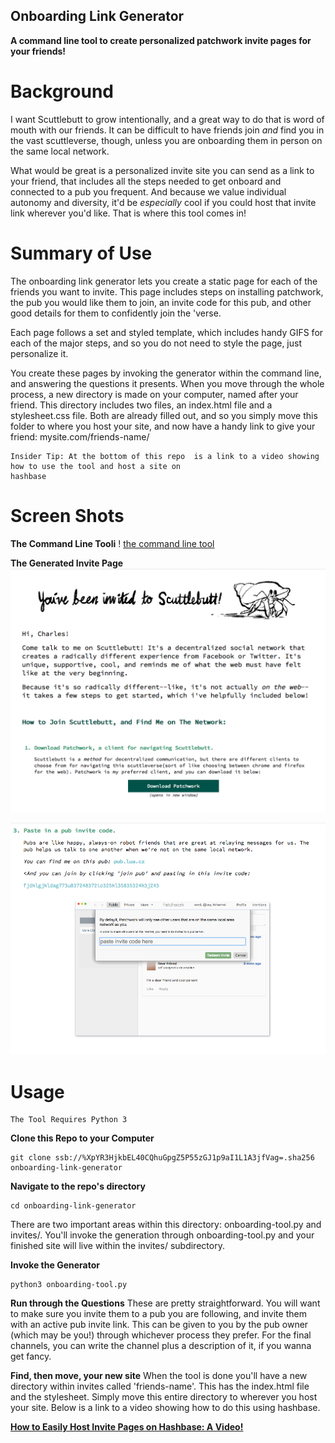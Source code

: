 ## Onboarding Link Generator

**A command line tool to create personalized patchwork invite pages for your friends!**

# Background

I want Scuttlebutt to grow intentionally, and a great way to do that is word of mouth with our
friends. It can be difficult to have friends join _and_ find you in the vast scuttleverse, though,
unless you are onboarding them in person on the same local network. 

What would be great is a personalized invite site you can send as a link to your friend, that
includes all the steps needed to get onboard and connected to a pub you frequent. And because we
value individual autonomy and diversity, it'd be _especially_ cool if you could host that invite
link wherever you'd like.  That is where this tool comes in!


# Summary of Use

The onboarding link generator lets you create a static page for each of the friends you want to
invite.  This page includes steps on installing patchwork, the pub you would like them to join, an
invite code for this pub, and other good details for them to confidently join the 'verse.

Each page follows a set and styled template, which includes handy GIFS for each of the major steps,
and so you do not need to style the page, just personalize it.

You create these pages by invoking the generator within the command line, and answering the
questions it presents.  When you move through the whole process, a new directory is made on your
computer, named after your friend.  This directory includes two files, an index.html file and
a stylesheet.css file.  Both are already filled out, and so you simply move this folder to where you
host your site, and now have a handy link to give your friend: mysite.com/friends-name/

``` 
Insider Tip: At the bottom of this repo  is a link to a video showing how to use the tool and host a site on
hashbase
```

# Screen Shots 

**The Command Line Tooli** !
[the command line tool](resources/tool-walkthrough.gif) 

**The Generated Invite Page** 
![Page Opening](resources/page-screenshot-1.png)

![The Pub Link](resources/page-screenshot-2.png)

# Usage

``` 
The Tool Requires Python 3
```

**Clone this Repo to your Computer** 
```
git clone ssb://%XpYR3HjkbEL40CQhuGpgZ5P55zGJ1p9aI1L1A3jfVag=.sha256 onboarding-link-generator
``` 

**Navigate to the repo's directory** 
``` 
cd onboarding-link-generator 
``` 

There are two important areas within this directory: onboarding-tool.py and invites/.  You'll invoke the generation through onboarding-tool.py and your finished site will live within the invites/ subdirectory.

**Invoke the Generator**
```
python3 onboarding-tool.py
```
**Run through the Questions**
These are pretty straightforward.  You will want to make sure you invite them to a pub you are following, and invite them with an active pub invite link.  This can be given to you by the pub owner (which may be you!) through whichever process they prefer.  For the final channels, you can write the channel plus a description of it, if you wanna get fancy.

**Find, then move, your new site**
When the tool is done you'll have a new directory within invites called 'friends-name'.  This has the index.html file and the stylesheet.  Simply move this entire directory to wherever you host your site.  Below is a link to a video showing how to do this using hashbase.

**[How to Easily Host Invite Pages on Hashbase: A Video!](https://vimeo.com/243558425)**

